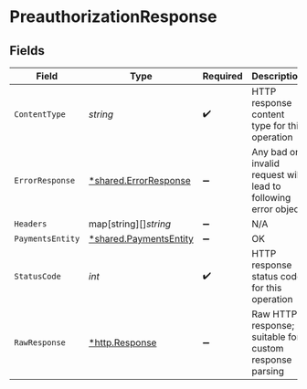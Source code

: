 # PreauthorizationResponse


## Fields

| Field                                                                  | Type                                                                   | Required                                                               | Description                                                            |
| ---------------------------------------------------------------------- | ---------------------------------------------------------------------- | ---------------------------------------------------------------------- | ---------------------------------------------------------------------- |
| `ContentType`                                                          | *string*                                                               | :heavy_check_mark:                                                     | HTTP response content type for this operation                          |
| `ErrorResponse`                                                        | [*shared.ErrorResponse](../../../pkg/models/shared/errorresponse.md)   | :heavy_minus_sign:                                                     | Any bad or invalid request will lead to following error object         |
| `Headers`                                                              | map[string][]*string*                                                  | :heavy_minus_sign:                                                     | N/A                                                                    |
| `PaymentsEntity`                                                       | [*shared.PaymentsEntity](../../../pkg/models/shared/paymentsentity.md) | :heavy_minus_sign:                                                     | OK                                                                     |
| `StatusCode`                                                           | *int*                                                                  | :heavy_check_mark:                                                     | HTTP response status code for this operation                           |
| `RawResponse`                                                          | [*http.Response](https://pkg.go.dev/net/http#Response)                 | :heavy_minus_sign:                                                     | Raw HTTP response; suitable for custom response parsing                |
